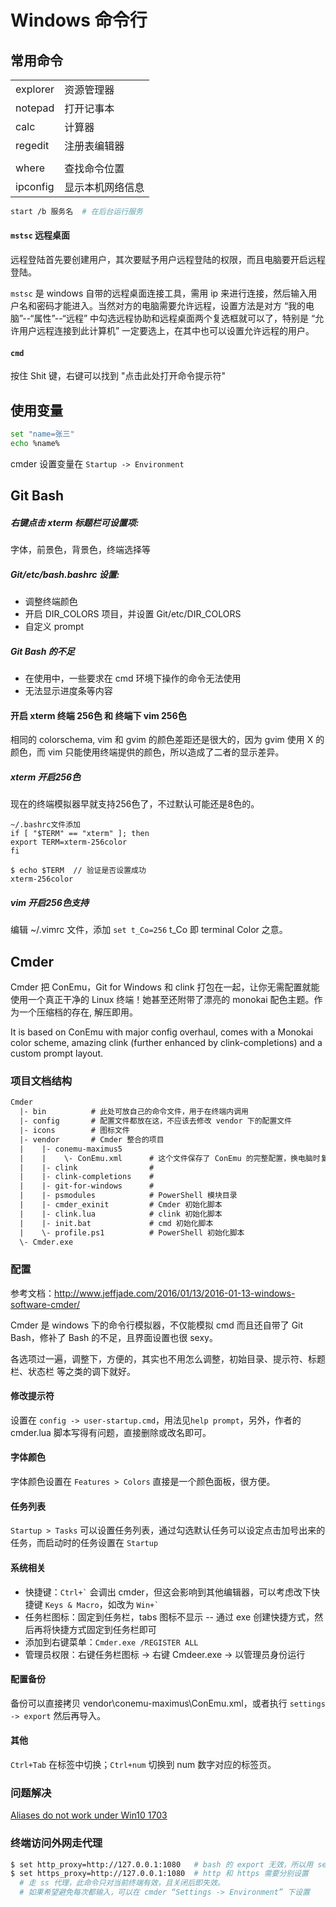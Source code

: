 # Windows 命令行

## 常用命令

|||
|------|-------------------------
| explorer | 资源管理器
| notepad  | 打开记事本
| calc     | 计算器
| regedit  | 注册表编辑器
|      |
| where    | 查找命令位置
| ipconfig | 显示本机网络信息

```bash
start /b 服务名  # 在后台运行服务
```

#### `mstsc` 远程桌面

远程登陆首先要创建用户，其次要赋予用户远程登陆的权限，而且电脑要开启远程登陆。

`mstsc` 是 windows 自带的远程桌面连接工具，需用 ip 来进行连接，然后输入用户名和密码才能进入。当然对方的电脑需要允许远程，设置方法是对方 “我的电脑”--“属性”--“远程” 中勾选远程协助和远程桌面两个复选框就可以了，特别是 “允许用户远程连接到此计算机” 一定要选上，在其中也可以设置允许远程的用户。

#### `cmd`

按住 Shit 键，右键可以找到 "点击此处打开命令提示符"

## 使用变量

```bash
set "name=张三"
echo %name%
```

cmder 设置变量在 `Startup -> Environment`


## Git Bash

##### 右键点击 xterm 标题栏可设置项:

字体，前景色，背景色，终端选择等

##### Git/etc/bash.bashrc 设置:

* 调整终端颜色
* 开启 DIR_COLORS 项目，并设置 Git/etc/DIR_COLORS
* 自定义 prompt

##### Git Bash 的不足

* 在使用中，一些要求在 cmd 环境下操作的命令无法使用
* 无法显示进度条等内容

#### 开启 xterm 终端 256色 和 终端下 vim 256色

相同的 colorschema, vim 和 gvim 的颜色差距还是很大的，因为 gvim 使用 X 的颜色，而 vim 只能使用终端提供的颜色，所以造成了二者的显示差异。

##### xterm 开启256色

现在的终端模拟器早就支持256色了，不过默认可能还是8色的。

```
~/.bashrc文件添加
if [ "$TERM" == "xterm" ]; then
export TERM=xterm-256color
fi

$ echo $TERM  // 验证是否设置成功
xterm-256color
```

##### vim 开启256色支持

编辑 ~/.vimrc 文件，添加 `set t_Co=256` t_Co 即 terminal Color 之意。


## Cmder

Cmder 把 ConEmu，Git for Windows 和 clink 打包在一起，让你无需配置就能使用一个真正干净的 Linux 终端！她甚至还附带了漂亮的 monokai 配色主题。作为一个压缩档的存在, 解压即用。

It is based on ConEmu with major config overhaul, comes with a Monokai color scheme, amazing clink (further enhanced by clink-completions) and a custom prompt layout.

### 项目文档结构

```txt
Cmder
  |- bin          # 此处可放自己的命令文件，用于在终端内调用
  |- config       # 配置文件都放在这，不应该去修改 vendor 下的配置文件
  |- icons        # 图标文件
  |- vendor       # Cmder 整合的项目
  |    |- conemu-maximus5
  |    |    \- ConEmu.xml      # 这个文件保存了 ConEmu 的完整配置，换电脑时复制这个就行
  |    |- clink                # 
  |    |- clink-completions    # 
  |    |- git-for-windows      # 
  |    |- psmodules            # PowerShell 模块目录
  |    |- cmder_exinit         # Cmder 初始化脚本
  |    |- clink.lua            # clink 初始化脚本
  |    |- init.bat             # cmd 初始化脚本
  |    \- profile.ps1          # PowerShell 初始化脚本
  \- Cmder.exe
```

### 配置

参考文档：http://www.jeffjade.com/2016/01/13/2016-01-13-windows-software-cmder/

Cmder 是 windows 下的命令行模拟器，不仅能模拟 cmd 而且还自带了 Git Bash，修补了 Bash 的不足，且界面设置也很 sexy。

各选项过一遍，调整下，方便的，其实也不用怎么调整，初始目录、提示符、标题栏、状态栏 等之类的调下就好。

#### 修改提示符

设置在 `config -> user-startup.cmd`，用法见`help prompt`，另外，作者的 cmder.lua 脚本写得有问题，直接删除或改名即可。

#### 字体颜色

字体颜色设置在 `Features > Colors` 直接是一个颜色面板，很方便。

#### 任务列表

`Startup > Tasks` 可以设置任务列表，通过勾选默认任务可以设定点击加号出来的任务，而启动时的任务设置在 `Startup`

#### 系统相关

* 快捷键：`` Ctrl+` `` 会调出 cmder，但这会影响到其他编辑器，可以考虑改下快捷键 `Keys & Macro`，如改为 `` Win+` ``
* 任务栏图标：固定到任务栏，tabs 图标不显示 -- 通过 exe 创建快捷方式，然后再将快捷方式固定到任务栏即可
* 添加到右键菜单：`Cmder.exe /REGISTER ALL`
* 管理员权限：右键任务栏图标 -> 右键 Cmdeer.exe -> 以管理员身份运行

#### 配置备份

备份可以直接拷贝 vendor\conemu-maximus\ConEmu.xml，或者执行 `settings -> export` 然后再导入。

#### 其他

`Ctrl+Tab` 在标签中切换；`Ctrl+num` 切换到 num 数字对应的标签页。

### 问题解决

[Aliases do not work under Win10 1703](https://github.com/cmderdev/cmder/issues/1325)

### 终端访问外网走代理

```bash
$ set http_proxy=http://127.0.0.1:1080   # bash 的 export 无效，所以用 set
$ set https_proxy=http://127.0.0.1:1080  # http 和 https 需要分别设置
  # 走 ss 代理，此命令只对当前终端有效，且关闭后即失效。
  # 如果希望避免每次都输入，可以在 cmder “Settings -> Environment” 下设置
```
